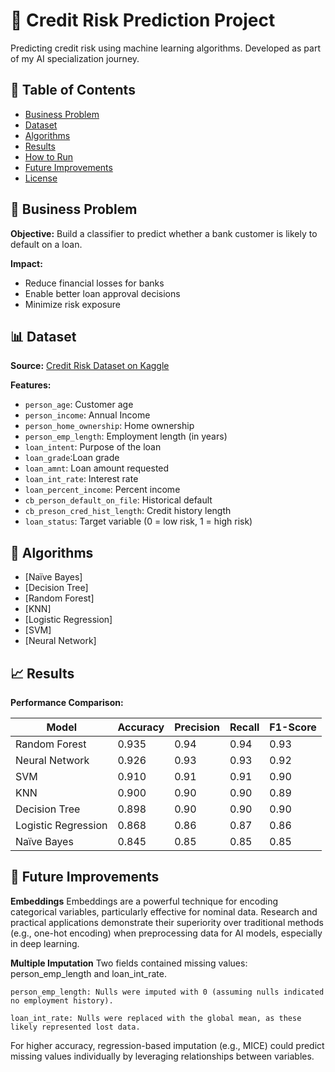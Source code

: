 # 🏦 Credit Risk Prediction Project

Predicting credit risk using machine learning algorithms. Developed as part of my AI specialization journey.

## 📌 Table of Contents
- [Business Problem](#-business-problem)
- [Dataset](#-dataset)
- [Algorithms](#-Algorithms)
- [Results](#-results)
- [How to Run](#-how-to-run)
- [Future Improvements](#-future-improvements)
- [License](#-license)

## 🎯 Business Problem
**Objective:** Build a classifier to predict whether a bank customer is likely to default on a loan.

**Impact:**
- Reduce financial losses for banks
- Enable better loan approval decisions
- Minimize risk exposure

## 📊 Dataset
**Source:** [Credit Risk Dataset on Kaggle](https://www.kaggle.com/datasets/laotse/credit-risk-dataset)

**Features:**
- `person_age`: Customer age
- `person_income`: Annual Income
- `person_home_ownership`: Home ownership
- `person_emp_length`: Employment length (in years)
- `loan_intent`: Purpose of the loan
- `loan_grade`:Loan grade
- `loan_amnt`: Loan amount requested
- `loan_int_rate`: Interest rate
- `loan_percent_income`: Percent income
- `cb_person_default_on_file`: Historical default
- `cb_preson_cred_hist_length`: Credit history length
- `loan_status`: Target variable (0 = low risk, 1 = high risk)

## 🤖 Algorithms
- [Naïve Bayes]
- [Decision Tree]
- [Random Forest]
- [KNN]
- [Logistic Regression]
- [SVM]
- [Neural Network]

## 📈 Results
**Performance Comparison:**

|         Model         | Accuracy | Precision | Recall | F1-Score |
|-----------------------|----------|-----------|--------|----------|
| Random Forest         |   0.935  |    0.94   |  0.94  |   0.93   |
| Neural Network        |   0.926  |    0.93   |  0.93  |   0.92   |
| SVM                   |   0.910  |    0.91   |  0.91  |   0.90   |
| KNN                   |   0.900  |    0.90   |  0.90  |   0.89   |
| Decision Tree         |   0.898  |    0.90   |  0.90  |   0.90   |
| Logistic Regression   |   0.868  |    0.86   |  0.87  |   0.86   |
| Naïve Bayes           |   0.845  |    0.85   |  0.85  |   0.85   |

## 🔧 Future Improvements
**Embeddings**
Embeddings are a powerful technique for encoding categorical variables, particularly effective for nominal data. Research and practical applications demonstrate their superiority over traditional methods (e.g., one-hot encoding) when preprocessing data for AI models, especially in deep learning.

**Multiple Imputation**
Two fields contained missing values: person_emp_length and loan_int_rate.

    person_emp_length: Nulls were imputed with 0 (assuming nulls indicated no employment history).

    loan_int_rate: Nulls were replaced with the global mean, as these likely represented lost data.

For higher accuracy, regression-based imputation (e.g., MICE) could predict missing values individually by leveraging relationships between variables.
